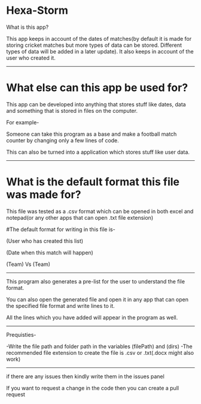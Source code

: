 # Hexa-Storm

What is this app?

This app keeps in account of the dates of matches(by default it is made for storing cricket matches but more types of data can be stored. Different types of data will be added in a later update).
It also keeps in account of the user who created it.

----------------------------------------------------------------

# What else can this app be used for?

This app can be developed into anything that stores stuff like dates, data and something that is stored in files on the computer.

For example-

Someone can take this program as a base and make a football match counter by changing only a few lines of code.

This can also be turned into a application which stores stuff like user data.

----------------------------------------------------------------------------------------------------------------------

# What is the default format this file was made for?

This file was tested as a .csv format which can be opened in both excel and notepad(or any other apps that can open .txt file extension)

#The default format for writing in this file is-

(User who has created this list)

(Date when this match will happen)

(Team) Vs (Team)

------------------------------------------------------------------------------------
This program also generates a pre-list for the user to understand the file format.

You can also open the generated file and open it in any app that can open the specified file format and write lines to it.

All the lines which you have added will appear in the program as well.

------------------------------------------------------------------------------------

Prequisties-

-Write the file path and folder path in the variables (filePath) and (dirs)
-The recommended file extension to create the file is .csv or .txt(.docx might also work)


-----------------------------------------------------------------------------------------


if there are any issues then kindly write them in the issues panel

If you want to request a change in the code then you can create a pull request
